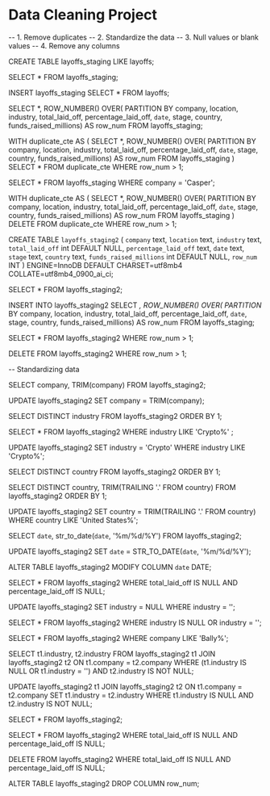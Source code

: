 # Data Cleaning Project

-- 1. Remove duplicates 
-- 2. Standardize the data
-- 3. Null values or blank values
-- 4. Remove any columns


CREATE TABLE layoffs_staging
LIKE layoffs;

SELECT * 
FROM layoffs_staging;

INSERT layoffs_staging
SELECT *
FROM layoffs;


SELECT *,
ROW_NUMBER() OVER(
PARTITION BY company, location, industry, total_laid_off, percentage_laid_off, `date`, stage, 
country, funds_raised_millions) AS row_num
FROM layoffs_staging;

WITH duplicate_cte AS
(
SELECT *,
ROW_NUMBER() OVER(
PARTITION BY company, location, industry, total_laid_off, percentage_laid_off, `date`, stage, 
country, funds_raised_millions) AS row_num
FROM layoffs_staging
)
SELECT *
FROM duplicate_cte
WHERE row_num > 1;

SELECT *
FROM layoffs_staging
WHERE company = 'Casper';

WITH duplicate_cte AS
(
SELECT *,
ROW_NUMBER() OVER(
PARTITION BY company, location, industry, total_laid_off, percentage_laid_off, `date`, stage, 
country, funds_raised_millions) AS row_num
FROM layoffs_staging
)
DELETE
FROM duplicate_cte
WHERE row_num > 1;


CREATE TABLE `layoffs_staging2` (
  `company` text,
  `location` text,
  `industry` text,
  `total_laid_off` int DEFAULT NULL,
  `percentage_laid_off` text,
  `date` text,
  `stage` text,
  `country` text,
  `funds_raised_millions` int DEFAULT NULL,
  `row_num` INT
) ENGINE=InnoDB DEFAULT CHARSET=utf8mb4 COLLATE=utf8mb4_0900_ai_ci;


SELECT *
FROM layoffs_staging2;

INSERT INTO layoffs_staging2
SELECT *,
ROW_NUMBER() OVER(
PARTITION*
BY company, location, industry, total_laid_off, percentage_laid_off, `date`, stage, 
country, funds_raised_millions) AS row_num
FROM layoffs_staging;

SELECT *
FROM layoffs_staging2
WHERE row_num > 1;

DELETE
FROM layoffs_staging2
WHERE row_num > 1;

-- Standardizing data

SELECT company, TRIM(company)
FROM layoffs_staging2;

UPDATE layoffs_staging2
SET company = TRIM(company);

SELECT DISTINCT industry
FROM layoffs_staging2
ORDER BY 1;

SELECT *
FROM layoffs_staging2
WHERE industry LIKE 'Crypto%' ;

UPDATE layoffs_staging2
SET industry = 'Crypto'
WHERE industry LIKE 'Crypto%';

SELECT DISTINCT country
FROM layoffs_staging2
ORDER BY 1;

SELECT DISTINCT country, TRIM(TRAILING '.' FROM country)
FROM layoffs_staging2
ORDER BY 1;

UPDATE layoffs_staging2
SET country =  TRIM(TRAILING '.' FROM country)
WHERE country LIKE 'United States%';


SELECT `date`,
str_to_date(`date`, '%m/%d/%Y')
FROM layoffs_staging2;

UPDATE layoffs_staging2
SET `date` = STR_TO_DATE(`date`, '%m/%d/%Y');

ALTER TABLE layoffs_staging2
MODIFY COLUMN `date` DATE;

SELECT *
FROM layoffs_staging2
WHERE total_laid_off IS NULL
AND percentage_laid_off IS NULL;

UPDATE layoffs_staging2
SET industry = NULL
WHERE industry = '';

SELECT *
FROM layoffs_staging2
WHERE industry IS NULL
OR industry = '';

SELECT *
FROM layoffs_staging2
WHERE company LIKE 'Bally%';

SELECT t1.industry, t2.industry
FROM layoffs_staging2 t1
JOIN layoffs_staging2 t2
	ON t1.company = t2.company
WHERE (t1.industry IS NULL OR t1.industry = '')
AND t2.industry IS NOT NULL;

UPDATE layoffs_staging2 t1
JOIN layoffs_staging2 t2
	ON t1.company = t2.company
SET t1.industry = t2.industry
WHERE t1.industry IS NULL
AND t2.industry IS NOT NULL;

SELECT *
FROM layoffs_staging2;

SELECT *
FROM layoffs_staging2
WHERE total_laid_off IS NULL
AND percentage_laid_off IS NULL;

DELETE
FROM layoffs_staging2
WHERE total_laid_off IS NULL
AND percentage_laid_off IS NULL;

ALTER TABLE layoffs_staging2
DROP COLUMN row_num;
